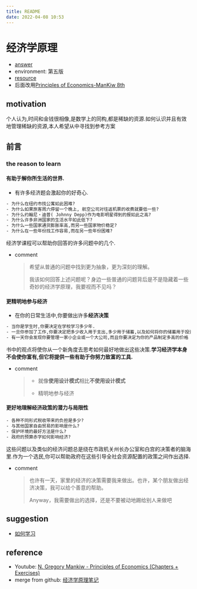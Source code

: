 ```yaml
---
title: README
date: 2022-04-08 10:53
---
```


# 经济学原理

- [answer](http://mfk.yeah2.com/?topic/2277935/)
- environment: 第五版
- [resource](http://academic.cengage.com/economics/mankiw)
- 后面改用[Principles of Economics-ManKiw 8th](http://www.ru.ac.bd/stat/wp-content/uploads/sites/25/2019/03/108_03_Mankiw-Principles-of-Economics-South-2017.pdf)

## motivation

个人认为,时间和金钱很相像,是数学上的同构,都是稀缺的资源.如何认识并且有效地管理稀缺的资源,本人希望从中寻找到参考方案

## 前言

### the reason to learn

#### 有助于解你所生活的世界.

- 有许多经济题会激起你的好奇心.

```txt
- 为什么在纽约市找公寓如此困难?
- 为什么如果旅客周六停留一个晚上, 航空公司对往返机票的收费就要低一些?
- 为什么约翰尼・迪普( Johnny Depp)作为电影明星得到的报如此之高?
- 为什么许多非洲国家的生活水平如此低下?
- 为什么一些国家通货膨胀率高,而另一些国家物价稳定?
- 为什么在一些年份找工作容易,而在另一些年份困难?
```

经济学课程可以帮助你回答的许多问题中的几个.

- comment
  > 希望从普通的问题中找到更为抽象，更为深刻的理解。
  >
  > 我该如何回答上述问题呢？身边一些普通的问题背后是不是隐藏着一些奇妙的经济学原理，我要视而不见吗？

#### 更精明地参与经济

- 在你的日常生活中,你要做出许多**经济决策**

```txt
- 当你是学生时,你要决定在学校学习多少年.
- 一旦你参加了工作,你要决定把多少收入用于支出,多少用于储蓄,以及如何将你的储蓄用于投资.
- 有一天你会发现你要管理一家小企业或一个大公司,而且你要决定为你的产品制定多高的价格
```

书中的观点将使你从一个新角度去思考如何最好地做出这些决策.**学习经济学本身不会使你富有,但它将提供一些有助于你努力致富的工具.**

- comment
  > - 就像**使用设计模式**相比**不使用设计模式**
  >
  > - 精明地参与经济

#### 更好地理解经济政策的潜力与局限性

```txt
- 各种不同形式税收带来的负担是多少?
- 与其他国家自由贸易的影响是什么?
- 保护环境的最好方法是什么?
- 政府的预算赤字如何影响经济?
```

这些问题以及类似的经济问题总是绕在市政机关州长办公室和白宫的决策者的脑海里.作为一个选民,你可以帮助政府在这些引导全社会资源配置的政策之间作出选择.

- comment
  > 也许有一天，家里的经济的决策需要我来做出。也许，某个朋友做出经济决策，我可以给个善意的帮助。
  >
  > Anyway，我需要做出的选择，还是不要被动地踢给别人来做吧

## suggestion

- [如何学习](article/how-to-engage-in-learn.md)

## reference

- Youtube: [N. Gregory Mankiw - Principles of Economics (Chapters + Exercises)](https://www.youtube.com/watch?v=qajkaRHC-As&list=PL2ptn2NXen02EmsPSGwnbOcBHgOZ_lf9M)
- merge from github: [经济学原理笔记](https://github.com/mayining043/Principles_Of_Economics)
